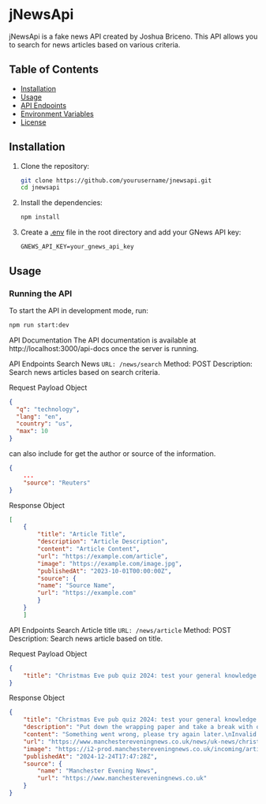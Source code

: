 # jNewsApi

jNewsApi is a fake news API created by Joshua Briceno. This API allows you to search for news articles based on various criteria.

## Table of Contents

- [Installation](#installation)
- [Usage](#usage)
- [API Endpoints](#api-endpoints)
- [Environment Variables](#environment-variables)
- [License](#license)

## Installation

1. Clone the repository:
    ```sh
    git clone https://github.com/yourusername/jnewsapi.git
    cd jnewsapi
    ```

2. Install the dependencies:
    ```sh
    npm install
    ```

3. Create a [.env](http://_vscodecontentref_/0) file in the root directory and add your GNews API key:
    ```env
    GNEWS_API_KEY=your_gnews_api_key
    ```

## Usage

### Running the API

To start the API in development mode, run:
```sh
npm run start:dev
```

API Documentation
The API documentation is available at http://localhost:3000/api-docs once the server is running.

API Endpoints
Search News
`URL: /news/search`
Method: POST
Description: Search news articles based on search criteria.

Request Payload Object
```json
{
  "q": "technology",
  "lang": "en",
  "country": "us",
  "max": 10
}
```

can also include for get the author or source of the information.

```json 
{
    ...
    "source": "Reuters"
}
```
Response Object

```json
[
    {
        "title": "Article Title",
        "description": "Article Description",
        "content": "Article Content",
        "url": "https://example.com/article",
        "image": "https://example.com/image.jpg",
        "publishedAt": "2023-10-01T00:00:00Z",
        "source": {
        "name": "Source Name",
        "url": "https://example.com"
        }
    }
    ]
```


API Endpoints
Search Article title
`URL: /news/article`
Method: POST
Description: Search news article based on title.



Request Payload Object
```json
{
    "title": "Christmas Eve pub quiz 2024: test your general knowledge with these 20 questions"
}
```

Response Object

```json
{
    "title": "Christmas Eve pub quiz 2024: test your general knowledge with these 20 questions",
    "description": "Put down the wrapping paper and take a break with our little festive quiz",
    "content": "Something went wrong, please try again later.\nInvalid email Something went wrong, please try again later.\nSign up for our daily newsletter to get the day's biggest stories sent direct to your inbox\nSomething went wrong, please try again later.\nSign u... [785 chars]",
    "url": "https://www.manchestereveningnews.co.uk/news/uk-news/christmas-eve-pub-quiz-2024-30649340",
    "image": "https://i2-prod.manchestereveningnews.co.uk/incoming/article30651804.ece/ALTERNATES/s1200/0_JS355236457.jpg",
    "publishedAt": "2024-12-24T17:47:28Z",
    "source": {
        "name": "Manchester Evening News",
        "url": "https://www.manchestereveningnews.co.uk"
    }
}
```
